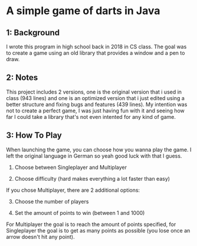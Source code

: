# A simple game of darts in Java


## 1: Background

I wrote this program in high school back in 2018 in CS class. The goal was to create a game using an old library that provides a window and a pen to draw. 

## 2: Notes

This project includes 2 versions, one is the original version that i used in class (943 lines) and one is an optimized version that i just edited using a better structure and fixing bugs and features (439 lines). My intention was not to create a perfect 
game, I was just having fun with it and seeing how far I could take a library that's not even intented for any kind of game.

## 3: How To Play

When launching the game, you can choose how you wanna play the game. I left the original language in German so yeah good luck with that I guess.

1. Choose between Singleplayer and Multiplayer

2. Choose difficulty (hard makes everything a lot faster than easy)




If you chose Multiplayer, there are 2 additional options:




3. Choose the number of players

4. Set the amount of points to win (between 1 and 1000)

For Multiplayer the goal is to reach the amount of points specified, for Singleplayer the goal is to get as many points as possible (you lose once an arrow doesn't
hit any point).
